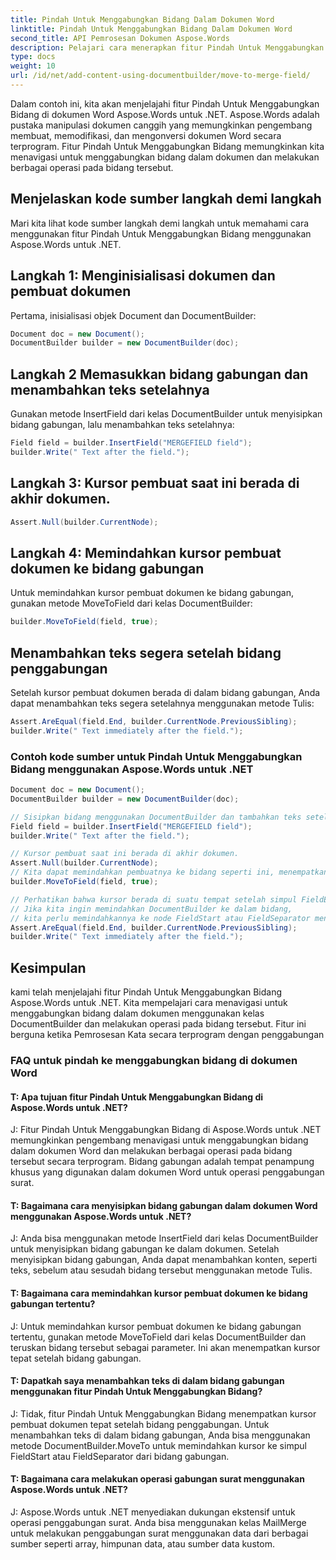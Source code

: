 ```yaml
---
title: Pindah Untuk Menggabungkan Bidang Dalam Dokumen Word
linktitle: Pindah Untuk Menggabungkan Bidang Dalam Dokumen Word
second_title: API Pemrosesan Dokumen Aspose.Words
description: Pelajari cara menerapkan fitur Pindah Untuk Menggabungkan Bidang di dokumen Word Aspose.Words untuk .NET menggunakan panduan langkah demi langkah.
type: docs
weight: 10
url: /id/net/add-content-using-documentbuilder/move-to-merge-field/
---
```

Dalam contoh ini, kita akan menjelajahi fitur Pindah Untuk Menggabungkan Bidang di dokumen Word Aspose.Words untuk .NET. Aspose.Words adalah pustaka manipulasi dokumen canggih yang memungkinkan pengembang membuat, memodifikasi, dan mengonversi dokumen Word secara terprogram. Fitur Pindah Untuk Menggabungkan Bidang memungkinkan kita menavigasi untuk menggabungkan bidang dalam dokumen dan melakukan berbagai operasi pada bidang tersebut.


## Menjelaskan kode sumber langkah demi langkah

Mari kita lihat kode sumber langkah demi langkah untuk memahami cara menggunakan fitur Pindah Untuk Menggabungkan Bidang menggunakan Aspose.Words untuk .NET.

## Langkah 1: Menginisialisasi dokumen dan pembuat dokumen

Pertama, inisialisasi objek Document dan DocumentBuilder:

```csharp
Document doc = new Document();
DocumentBuilder builder = new DocumentBuilder(doc);
```

## Langkah 2 Memasukkan bidang gabungan dan menambahkan teks setelahnya

Gunakan metode InsertField dari kelas DocumentBuilder untuk menyisipkan bidang gabungan, lalu menambahkan teks setelahnya:

```csharp
Field field = builder.InsertField("MERGEFIELD field");
builder.Write(" Text after the field.");
```

## Langkah 3: Kursor pembuat saat ini berada di akhir dokumen.

```csharp
Assert.Null(builder.CurrentNode);
```
## Langkah 4: Memindahkan kursor pembuat dokumen ke bidang gabungan

Untuk memindahkan kursor pembuat dokumen ke bidang gabungan, gunakan metode MoveToField dari kelas DocumentBuilder:

```csharp
builder.MoveToField(field, true);
```

## Menambahkan teks segera setelah bidang penggabungan

Setelah kursor pembuat dokumen berada di dalam bidang gabungan, Anda dapat menambahkan teks segera setelahnya menggunakan metode Tulis:

```csharp
Assert.AreEqual(field.End, builder.CurrentNode.PreviousSibling);
builder.Write(" Text immediately after the field.");
```

### Contoh kode sumber untuk Pindah Untuk Menggabungkan Bidang menggunakan Aspose.Words untuk .NET

```csharp
Document doc = new Document();
DocumentBuilder builder = new DocumentBuilder(doc);

// Sisipkan bidang menggunakan DocumentBuilder dan tambahkan teks setelahnya.
Field field = builder.InsertField("MERGEFIELD field");
builder.Write(" Text after the field.");

// Kursor pembuat saat ini berada di akhir dokumen.
Assert.Null(builder.CurrentNode);
// Kita dapat memindahkan pembuatnya ke bidang seperti ini, menempatkan kursor tepat setelah bidang tersebut.
builder.MoveToField(field, true);

// Perhatikan bahwa kursor berada di suatu tempat setelah simpul FieldEnd dari bidang tersebut, yang berarti bahwa kita sebenarnya tidak berada di dalam bidang tersebut.
// Jika kita ingin memindahkan DocumentBuilder ke dalam bidang,
// kita perlu memindahkannya ke node FieldStart atau FieldSeparator menggunakan metode DocumentBuilder.MoveTo().
Assert.AreEqual(field.End, builder.CurrentNode.PreviousSibling);
builder.Write(" Text immediately after the field.");
```

## Kesimpulan

kami telah menjelajahi fitur Pindah Untuk Menggabungkan Bidang Aspose.Words untuk .NET. Kita mempelajari cara menavigasi untuk menggabungkan bidang dalam dokumen menggunakan kelas DocumentBuilder dan melakukan operasi pada bidang tersebut. Fitur ini berguna ketika Pemrosesan Kata secara terprogram dengan penggabungan

### FAQ untuk pindah ke menggabungkan bidang di dokumen Word

#### T: Apa tujuan fitur Pindah Untuk Menggabungkan Bidang di Aspose.Words untuk .NET?

J: Fitur Pindah Untuk Menggabungkan Bidang di Aspose.Words untuk .NET memungkinkan pengembang menavigasi untuk menggabungkan bidang dalam dokumen Word dan melakukan berbagai operasi pada bidang tersebut secara terprogram. Bidang gabungan adalah tempat penampung khusus yang digunakan dalam dokumen Word untuk operasi penggabungan surat.

#### T: Bagaimana cara menyisipkan bidang gabungan dalam dokumen Word menggunakan Aspose.Words untuk .NET?

J: Anda bisa menggunakan metode InsertField dari kelas DocumentBuilder untuk menyisipkan bidang gabungan ke dalam dokumen. Setelah menyisipkan bidang gabungan, Anda dapat menambahkan konten, seperti teks, sebelum atau sesudah bidang tersebut menggunakan metode Tulis.

#### T: Bagaimana cara memindahkan kursor pembuat dokumen ke bidang gabungan tertentu?

J: Untuk memindahkan kursor pembuat dokumen ke bidang gabungan tertentu, gunakan metode MoveToField dari kelas DocumentBuilder dan teruskan bidang tersebut sebagai parameter. Ini akan menempatkan kursor tepat setelah bidang gabungan.

#### T: Dapatkah saya menambahkan teks di dalam bidang gabungan menggunakan fitur Pindah Untuk Menggabungkan Bidang?

J: Tidak, fitur Pindah Untuk Menggabungkan Bidang menempatkan kursor pembuat dokumen tepat setelah bidang penggabungan. Untuk menambahkan teks di dalam bidang gabungan, Anda bisa menggunakan metode DocumentBuilder.MoveTo untuk memindahkan kursor ke simpul FieldStart atau FieldSeparator dari bidang gabungan.

#### T: Bagaimana cara melakukan operasi gabungan surat menggunakan Aspose.Words untuk .NET?

J: Aspose.Words untuk .NET menyediakan dukungan ekstensif untuk operasi penggabungan surat. Anda bisa menggunakan kelas MailMerge untuk melakukan penggabungan surat menggunakan data dari berbagai sumber seperti array, himpunan data, atau sumber data kustom.